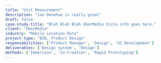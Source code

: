 ```yaml
---
title: "Vist Measurement"
description: "Ian Donahue is really great"
draft: false
case-study-title: "Blah Blah Blah UberMedia Vista info goes here."
client: "UberMedia"
industry: "Mobile Location Data"
project-type: "B2B, Product Design"
responsabilities: ['Product Manager', 'Design', 'UI Development']
deliverables: ['Design system', 'Design']
methods: ['Immersion', 'Co-Creation', 'Rapid Prototyping']
---
```

